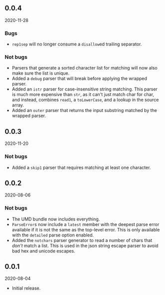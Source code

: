 ## 0.0.4

2020-11-28

### Bugs

* `rep1sep` will no longer consume a `disallow`ed trailing separator.

### Not bugs

* Parsers that generate a sorted character list for matching will now also make sure the list is unique.
* Added a `debug` parser that will break before applying the wrapped parser.
* Added an `istr` parser for case-insensitive string matching. This parser is much more expensive than `str`, as it can't just match char for char, and instead, combines `read1`, a `toLowerCase`, and a lookup in the source array.
* Added an `outer` parser that returns the input substring matched by the wrapped parser.

## 0.0.3

2020-11-20

### Not bugs

* Added a `skip1` parser that requires matching at least one character.

## 0.0.2

2020-08-06

### Not bugs

* The UMD bundle now includes everything.
* `ParseError`s now include a `latest` member with the deepest parse error available if it is not the same as the top-level error. This is only available with the `detailed` parse option enabled.
* Added the `notchars` parser generator to read a number of chars that _don't_ match a list. This is used in the json string escape parser to avoid bad hex and unicode escapes.

## 0.0.1

2020-08-04

* Initial release.
